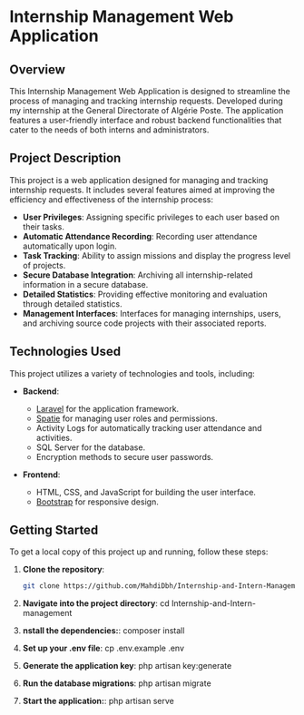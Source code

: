 # Internship Management Web Application

## Overview

This Internship Management Web Application is designed to streamline the process of managing and tracking internship requests. Developed during my internship at the General Directorate of Algérie Poste. The application features a user-friendly interface and robust backend functionalities that cater to the needs of both interns and administrators.

## Project Description

This project is a web application designed for managing and tracking internship requests. It includes several features aimed at improving the efficiency and effectiveness of the internship process:

- **User Privileges**: Assigning specific privileges to each user based on their tasks.
- **Automatic Attendance Recording**: Recording user attendance automatically upon login.
- **Task Tracking**: Ability to assign missions and display the progress level of projects.
- **Secure Database Integration**: Archiving all internship-related information in a secure database.
- **Detailed Statistics**: Providing effective monitoring and evaluation through detailed statistics.
- **Management Interfaces**: Interfaces for managing internships, users, and archiving source code projects with their associated reports.

## Technologies Used

This project utilizes a variety of technologies and tools, including:

- **Backend**:
  - [Laravel](https://laravel.com) for the application framework.
  - [Spatie](https://spatie.be/docs/laravel-permission/v5/introduction) for managing user roles and permissions.
  - Activity Logs for automatically tracking user attendance and activities.
  - SQL Server for the database.
  - Encryption methods to secure user passwords.

- **Frontend**:
  - HTML, CSS, and JavaScript for building the user interface.
  - [Bootstrap](https://getbootstrap.com) for responsive design.

## Getting Started

To get a local copy of this project up and running, follow these steps:

1. **Clone the repository**:
   ```bash
   git clone https://github.com/MahdiDbh/Internship-and-Intern-Management.git

2. **Navigate into the project directory**:
cd Internship-and-Intern-management 

3. **nstall the dependencies:**:
composer install

4. **Set up your .env file**: 
cp .env.example .env

5. **Generate the application key**:
php artisan key:generate

6. **Run the database migrations**:
php artisan migrate

7. **Start the application:**: 
php artisan serve


